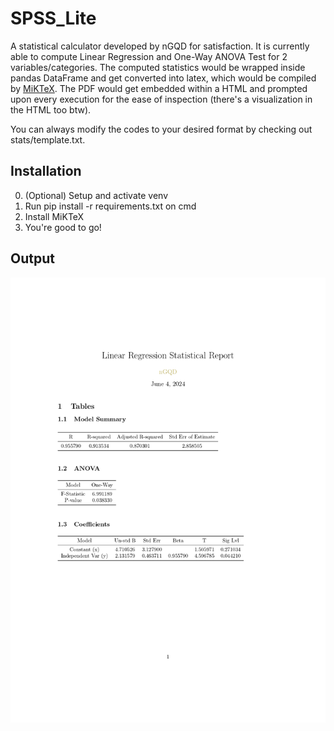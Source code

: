 # SPSS_Lite
A statistical calculator developed by nGQD for satisfaction.
It is currently able to compute Linear Regression and One-Way ANOVA Test for 2 variables/categories. The computed statistics would be wrapped inside pandas DataFrame and get converted into latex, which would be compiled by [MiKTeX](https://miktex.org/download). The PDF would get embedded within a HTML and prompted upon every execution for the ease of inspection (there's a visualization in the HTML too btw).

You can always modify the codes to your desired format by checking out stats/template.txt.

## Installation

0. (Optional) Setup and activate venv
1. Run pip install -r requirements.txt on cmd
2. Install MiKTeX
3. You're good to go!

## Output
![](./static/sample_output.jpg)